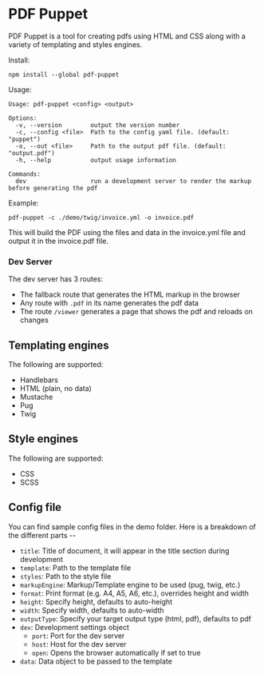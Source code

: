# PDF Puppet

PDF Puppet is a tool for creating pdfs using HTML and CSS along with a variety of templating and styles engines.

Install:

`npm install --global pdf-puppet`

Usage:

```
Usage: pdf-puppet <config> <output>

Options:
  -v, --version        output the version number
  -c, --config <file>  Path to the config yaml file. (default: "puppet")
  -o, --out <file>     Path to the output pdf file. (default: "output.pdf")
  -h, --help           output usage information

Commands:
  dev                  run a development server to render the markup before generating the pdf
```

Example:

`pdf-puppet -c ./demo/twig/invoice.yml -o invoice.pdf`

This will build the PDF using the files and data in the invoice.yml file and output it in the invoice.pdf file.

### Dev Server

The dev server has 3 routes:

  - The fallback route that generates the HTML markup in the browser
  - Any route with `.pdf` in its name generates the pdf data
  - The route `/viewer` generates a page that shows the pdf and reloads on changes


## Templating engines

The following are supported:

  - Handlebars
  - HTML (plain, no data)
  - Mustache
  - Pug
  - Twig

## Style engines

The following are supported:

  - CSS
  - SCSS

## Config file

You can find sample config files in the demo folder. Here is a breakdown of the different parts --

  - `title`: Title of document, it will appear in the title section during development
  - `template`: Path to the template file
  - `styles`: Path to the style file
  - `markupEngine`: Markup/Template engine to be used (pug, twig, etc.)
  - `format`: Print format (e.g. A4, A5, A6, etc.), overrides height and width
  - `height`: Specify height, defaults to auto-height
  - `width`: Specify width, defaults to auto-width
  - `outputType`: Specify your target output type (html, pdf), defaults to pdf
  - `dev`: Development settings object
    * `port`: Port for the dev server
    * `host`: Host for the dev server
    * `open`: Opens the browser automatically if set to true
  - `data`: Data object to be passed to the template


